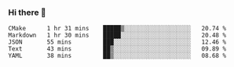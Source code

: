 ### Hi there 👋

<!--
**WShiBin/WShiBin** is a ✨ _special_ ✨ repository because its `README.md` (this file) appears on your GitHub profile.

Here are some ideas to get you started:

- 🔭 I’m currently working on ...
- 🌱 I’m currently learning ...
- 👯 I’m looking to collaborate on ...
- 🤔 I’m looking for help with ...
- 💬 Ask me about ...
- 📫 How to reach me: ...
- 😄 Pronouns: ...
- ⚡ Fun fact: ...
-->

<!--START_SECTION:waka-->
```text
CMake      1 hr 31 mins    █████▒░░░░░░░░░░░░░░░░░░░   20.74 % 
Markdown   1 hr 30 mins    █████░░░░░░░░░░░░░░░░░░░░   20.48 % 
JSON       55 mins         ███░░░░░░░░░░░░░░░░░░░░░░   12.46 % 
Text       43 mins         ██▒░░░░░░░░░░░░░░░░░░░░░░   09.89 % 
YAML       38 mins         ██▒░░░░░░░░░░░░░░░░░░░░░░   08.68 % 
```
<!--END_SECTION:waka-->
